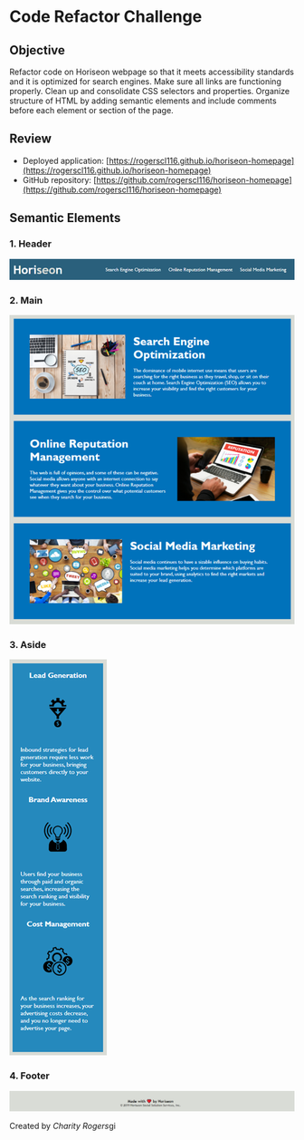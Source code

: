 # Code Refactor Challenge

## Objective

Refactor code on Horiseon webpage so that it meets accessibility standards and it is optimized for search engines. Make sure all links are functioning properly. Clean up and consolidate CSS selectors and properties. Organize structure of HTML by adding semantic elements and include comments before each element or section of the page.

## Review

- Deployed application: [https://rogerscl116.github.io/horiseon-homepage](https://rogerscl116.github.io/horiseon-homepage)   
- GitHub repository: [https://github.com/rogerscl116/horiseon-homepage](https://github.com/rogerscl116/horiseon-homepage)

## Semantic Elements

### 1. Header
![Horiseon Header Element](./assets/screenshots/header-element.png)
### 2. Main
![Horiseon Main Element](./assets/screenshots/main-element.png)
### 3. Aside
![Horiseon Aside Element](./assets/screenshots/aside-element.png)
### 4. Footer
![Horiseon Footer Element](./assets/screenshots/footer-element.png)




Created by *Charity Rogers*gi